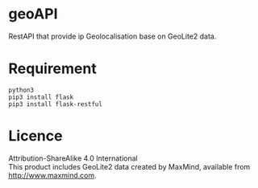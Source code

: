 # geoAPI
RestAPI that provide ip Geolocalisation base on GeoLite2 data. 

# Requirement 
	python3
	pip3 install flask
	pip3 install flask-restful 

# Licence

Attribution-ShareAlike 4.0 International  
This product includes GeoLite2 data created by MaxMind, available from
http://www.maxmind.com.
